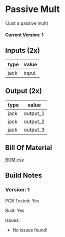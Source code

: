 # Passive Mult
(Just a passive mult)

#### Current Version: 1

## Inputs (2x)

| type | value |
|------|-------|
| jack | input |

## Output (2x)

| type | value    |
|------|----------|
| jack | output_1 |
| jack | output_2 |
| jack | output_3 |

## Bill Of Material

[BOM.csv](BOM.csv)

## Build Notes

### Version: 1
PCB Tested: Yes

Built: Yes

Issues:
- No issues found!

